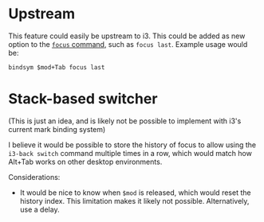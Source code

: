 # Upstream

This feature could easily be upstream to i3. This could be added as new option to the [`focus` command](https://i3wm.org/docs/userguide.html#_focusing_moving_containers), such as `focus last`. Example usage would be:

```
bindsym $mod+Tab focus last
```

# Stack-based switcher

(This is just an idea, and is likely not be possible to implement with i3's current mark binding system)

I believe it would be possible to store the history of focus to allow using the `i3-back switch` command multiple times in a row,
which would match how Alt+Tab works on other desktop environments.

Considerations:

- It would be nice to know when `$mod` is released, which would reset the history index. This limitation makes it likely not possible. Alternatively, use a delay.
